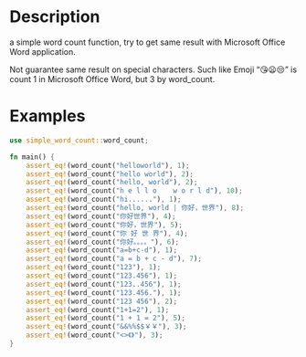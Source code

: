 # Description
a simple word count function, try to get same result with Microsoft Office Word application.

Not guarantee same result on special characters. Such like Emoji “😘😦😒” is count 1 in Microsoft Office Word, but 3 by word_count.

# Examples
``` rust
use simple_word_count::word_count;

fn main() {
    assert_eq!(word_count("helloworld"), 1);
    assert_eq!(word_count("hello world"), 2);
    assert_eq!(word_count("hello, world"), 2);
    assert_eq!(word_count("h e l l o	w o r l d"), 10);
    assert_eq!(word_count("hi......"), 1);
    assert_eq!(word_count("hello, world | 你好，世界"), 8);
    assert_eq!(word_count("你好世界"), 4);
    assert_eq!(word_count("你好，世界"), 5);
    assert_eq!(word_count("你 好 世 界"), 4);
    assert_eq!(word_count("你好。。。。"), 6);
    assert_eq!(word_count("a=b+c-d"), 1);
    assert_eq!(word_count("a = b + c - d"), 7);
    assert_eq!(word_count("123"), 1);
    assert_eq!(word_count("123.456"), 1);
    assert_eq!(word_count("123..456"), 1);
    assert_eq!(word_count("123.456."), 1);
    assert_eq!(word_count("123 456"), 2);
    assert_eq!(word_count("1+1=2"), 1);
    assert_eq!(word_count("1 + 1 = 2"), 5);
    assert_eq!(word_count("&&%%$$￥￥"), 3);
    assert_eq!(word_count("<>《》"), 3);
}
```